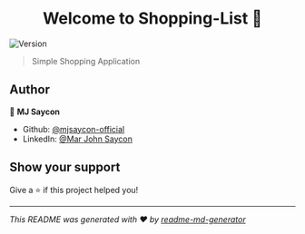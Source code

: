 <h1 align="center">Welcome to Shopping-List 👋</h1>
<p>
  <img alt="Version" src="https://img.shields.io/badge/version-v1.0.0-blue.svg?cacheSeconds=2592000" />
</p>

> Simple Shopping Application

## Author

👤 **MJ Saycon**

* Github: [@mjsaycon-official](https://github.com/mjsaycon-official)
* LinkedIn: [@Mar John Saycon](https://www.linkedin.com/in/mar-john-saycon-12120711a/)

## Show your support

Give a ⭐️ if this project helped you!

***
_This README was generated with ❤️ by [readme-md-generator](https://github.com/kefranabg/readme-md-generator)_
